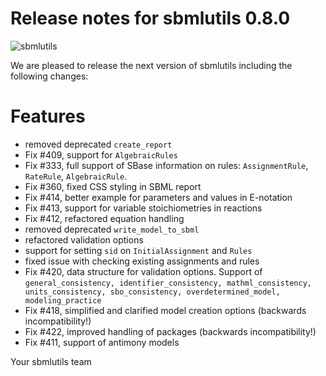 # Release notes for sbmlutils 0.8.0
![sbmlutils](https://github.com/matthiaskoenig/sbmlutils/raw/develop/docs_builder/images/sbmlutils-logo-60.png)

We are pleased to release the next version of sbmlutils including the 
following changes:

# Features

- removed deprecated `create_report`
- Fix #409, support for `AlgebraicRules`
- Fix #333, full support of SBase information on rules: `AssignmentRule`, `RateRule`, `AlgebraicRule`.
- Fix #360, fixed CSS styling in SBML report
- Fix #414, better example for parameters and values in E-notation
- Fix #413, support for variable stoichiometries in reactions
- Fix #412, refactored equation handling
- removed deprecated `write_model_to_sbml`
- refactored validation options
- support for setting `sid` on `InitialAssignment` and `Rules`
- fixed issue with checking existing assignments and rules
- Fix #420, data structure for validation options. Support of `general_consistency, identifier_consistency, mathml_consistency, units_consistency, sbo_consistency, overdetermined_model, modeling_practice`
- Fix #418, simplified and clarified model creation options (backwards incompatibility!)
- Fix #422, improved handling of packages (backwards incompatibility!)
- Fix #411, support of antimony models

Your sbmlutils team
